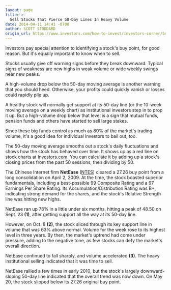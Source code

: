 ```yaml
---
layout: page
title: >-
  Sell Stocks That Pierce 50-Day Lines In Heavy Volume
date: 2014-04-11 14:41 -0700
author: SCOTT STODDARD
origin_url: https://www.investors.com/how-to-invest/investors-corner/break-below-the-50-day-line-is-a-key-sell-signal
---
```





Investors pay special attention to identifying a stock's buy point, for good reason. But it's equally important to know when to sell.


Stocks usually give off warning signs before they break downward. Typical signs of weakness are new highs in weak volume or wide weekly swings near new peaks.


A high-volume drop below the 50-day moving average is another warning that you should heed. Otherwise, your profits could quickly vanish or losses could rapidly pile up.


A healthy stock will normally get support at its 50-day line (or the 10-week moving average on a weekly chart) as institutional investors step in to prop it up. But a high-volume drop below that level is a sign that mutual funds, pension funds and others have started to sell large stakes.


Since these big funds control as much as 80% of the market's trading volume, it's a good idea for individual investors to bail out, too.


The 50-day moving average smooths out a stock's daily fluctuations and shows how the stock has behaved over time. It shows up as a red line on stock charts at [Investors.com](http://research.investors.com/ibd-charts.aspx?cht=pvc&type=daily&symbol=0NDQC). You can calculate it by adding up a stock's closing prices from the past 50 sessions, then dividing by 50.


The Chinese Internet firm **NetEase** ([NTES](https://research.investors.com/quote.aspx?symbol=NTES)) cleared a 27.26 buy point from a long consolidation on April 2, 2009. At the time, the stock boasted superior fundamentals, including a best-possible 99 Composite Rating and a 97 Earnings Per Share Rating. Its Accumulation/Distribution Rating was B+, indicating strong demand for the shares, and the stock's Relative Strength line was hitting new highs.


NetEase ran up 78% in a little under six months, hitting a peak of 48.50 on Sept. 23 **(1)**, after getting support all the way at its 50-day line.


However, on Oct. 8 **(2)**, the stock sliced through its key support line in volume that was 63% above normal. Volume for the week rose to its highest level in three years. By then, the market's uptrend had come under pressure, adding to the negative tone, as few stocks can defy the market's overall direction.


NetEase continued to fall sharply, and volume accelerated **(3)**. The heavy institutional selling indicated that it was time to sell.


NetEase rallied a few times in early 2010, but the stock's largely downward-sloping 50-day line indicated that the overall trend was now down. On May 20, the stock slipped below its 27.26 original buy point.




